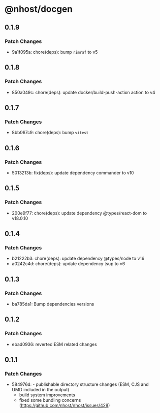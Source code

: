 # @nhost/docgen

## 0.1.9

### Patch Changes

- 9a1f095a: chore(deps): bump `rimraf` to v5

## 0.1.8

### Patch Changes

- 850a049c: chore(deps): update docker/build-push-action action to v4

## 0.1.7

### Patch Changes

- 8bb097c9: chore(deps): bump `vitest`

## 0.1.6

### Patch Changes

- 5013213b: fix(deps): update dependency commander to v10

## 0.1.5

### Patch Changes

- 200e9f77: chore(deps): update dependency @types/react-dom to v18.0.10

## 0.1.4

### Patch Changes

- b21222b3: chore(deps): update dependency @types/node to v16
- a0242c4d: chore(deps): update dependency tsup to v6

## 0.1.3

### Patch Changes

- ba785da1: Bump dependencies versions

## 0.1.2

### Patch Changes

- ebad0936: reverted ESM related changes

## 0.1.1

### Patch Changes

- 584976d: - publishable directory structure changes (ESM, CJS and UMD included in the output)
  - build system improvements
  - fixed some bundling concerns (https://github.com/nhost/nhost/issues/428)
